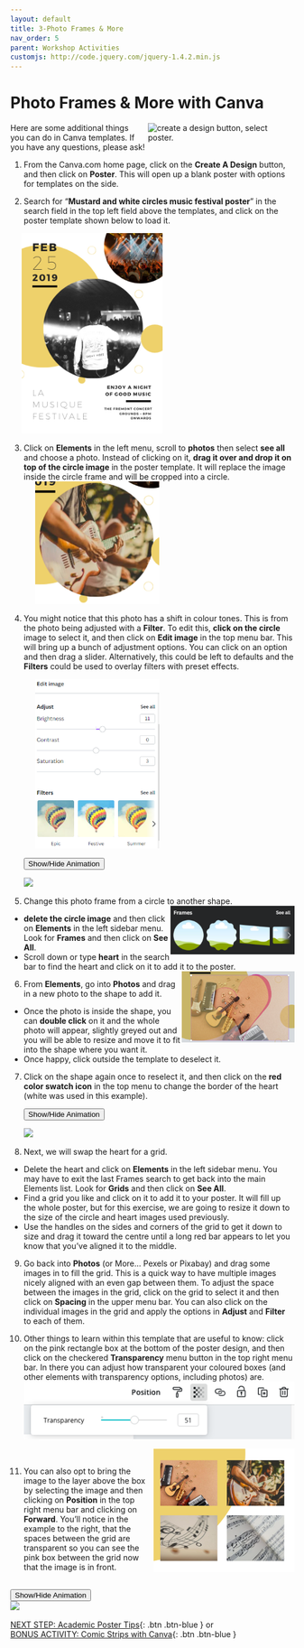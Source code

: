 ```yaml
---
layout: default
title: 3-Photo Frames & More
nav_order: 5
parent: Workshop Activities
customjs: http://code.jquery.com/jquery-1.4.2.min.js
---
```

# Photo Frames & More with Canva
<img src="images//canva-photo-01.png" style="float:right;margin-left:10px; width:260px;" alt="create a design button, select poster."> 
Here are some additional things you can do in Canva templates. If you have any questions, please ask! 

1. From the Canva.com home page, click on the **Create A Design** button, and then click on **Poster**. This will open up a blank poster with options for templates on the side. 

2. Search for “**Mustard and white circles music festival poster**” in the search field in the top left field above the templates, and click on the poster template shown below to load it.<br>
<img src="images//photoframe-template.png" style="margin-left:20px; width:250px;" alt="poster template.">


3. Click on **Elements** in the left menu, scroll to **photos** then select **see all** and choose a photo. Instead of clicking on it, **drag it over and drop it on top of the circle image** in the poster template. It will replace the image inside the circle frame and will be cropped into a circle.<br>
  <img src="images//photoframe-1.png" style="margin-left:20px; width:220px;" alt="changing the circle image."> <br>
 
4. You might notice that this photo has a shift in colour tones. This is from the photo being adjusted with a **Filter**. To edit this, **click on the circle** image to select it, and then click on **Edit image** in the top menu bar. This will bring up a bunch of adjustment options. You can click on an option and then drag a slider. Alternatively, this could be left to defaults and the **Filters** could be used to overlay filters with preset effects.

   <img src="images//canva-photo-04b.png" style="margin-left:20px;width:220px;" alt="colour filters.">

    <button onclick="toggle('gif1')">Show/Hide Animation</button>
    <div id="gif1">
    <img src="images/gifs/canva-photo-1.gif">
    </div> 

5. Change this photo frame from a circle to another shape.<img src="images/canva-photo-05.png" style="float:right;width:220px;" alt="frames">
  - **delete the circle image** and then click on **Elements** in the left sidebar menu. Look for **Frames** and then click on **See All**. 
  - Scroll down or type **heart** in the search bar to find the heart and click on it to add it to the poster. <img src="images/heart-guitar.png" style="float:right;width:200px;" alt="Changing photo frame.">
  
6. From **Elements**, go into **Photos** and drag in a new photo to the shape to add it. 
  - Once the photo is inside the shape, you can **double click** on it and the whole photo will appear, slightly greyed out and you will be able to resize and move it to fit into the shape where you want it. 
  - Once happy, click outside the template to deselect it.

7. Click on the shape again once to reselect it, and then click on the **red color swatch icon** in the top menu to change the border of the heart (white was used in this example).<br> 

    <button onclick="toggle('gif2')">Show/Hide Animation</button>
    <div id="gif2">
    <img src="images/gifs/canva-photo-2.gif">
    </div>

8. Next, we will swap the heart for a grid. 
 - Delete the heart and click on **Elements** in the left sidebar menu. You may have to exit the last Frames search to get back into the main Elements list. Look for **Grids** and then click on **See All**.  
 - Find a grid you like and click on it to add it to your poster. It will fill up the whole poster, but for this exercise, we are going to resize it down to the size of the circle and heart images used previously. 
  - Use the handles on the sides and corners of the grid to get it down to size and drag it toward the centre until a long red bar appears to let you know that you’ve aligned it to the middle. 

9. Go back into **Photos** (or More… Pexels or Pixabay) and drag some images in to fill the grid. This is a quick way to have multiple images nicely aligned with an even gap between them. To adjust the space between the images in the grid, click on the grid to select it and then click on **Spacing** in the upper menu bar. You can also click on the individual images in the grid and apply the options in **Adjust** and **Filter** to each of them. 

10. Other things to learn within this template that are useful to know: click on the pink rectangle box at the bottom of the poster design, and then click on the checkered **Transparency** menu button in the top right menu bar. In there you can adjust how transparent your coloured boxes (and other elements with transparency options, including photos) are. 
  ![Transparency and position editing menu](/images/canva-photo-12.png)

      <img src="images//canva-photo-grid.png" style="float:right;margin-left:10px; width:250px;" alt="Another position editing menu.">
      <br>

11. You can also opt to bring the image to the layer above the box by selecting the image and then clicking on **Position** in the top right menu bar and clicking on **Forward**. You’ll notice in the example to the right, that the spaces between the grid are transparent so you can see the pink box between the grid now that the image is in front.

<br>
  <button onclick="toggle('gif3')">Show/Hide Animation</button>
  <div id="gif3">
  <img src="images/gifs/canva-photo-3.gif">
  </div> 

  <script>  
    function toggle(input) {
        var x = document.getElementById(input);
        if (x.style.display === "none") {
            x.style.display = "block";
        } else {
            x.style.display = "none";
        }
    }
</script>

[NEXT STEP: Academic Poster Tips](academic.html){: .btn .btn-blue } or<br>
[BONUS ACTIVITY: Comic Strips with Canva](comic-strip.html){: .btn .btn-blue }
